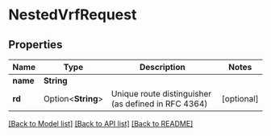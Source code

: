 # NestedVrfRequest

## Properties

Name | Type | Description | Notes
------------ | ------------- | ------------- | -------------
**name** | **String** |  | 
**rd** | Option<**String**> | Unique route distinguisher (as defined in RFC 4364) | [optional]

[[Back to Model list]](../README.md#documentation-for-models) [[Back to API list]](../README.md#documentation-for-api-endpoints) [[Back to README]](../README.md)


